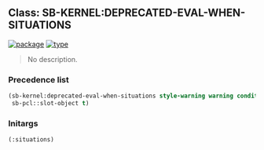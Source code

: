 ## Class: SB-KERNEL:DEPRECATED-EVAL-WHEN-SITUATIONS
[![package](https://img.shields.io/badge/Package-SB--KERNEL-5f9ea0.svg?style=social&colorA=999999)](../) [![type](https://img.shields.io/badge/Type-Class-5f9ea0.svg?style=social&colorA=999999)](../#class) 

> No description.

### Precedence list
```cl
(sb-kernel:deprecated-eval-when-situations style-warning warning condition
 sb-pcl::slot-object t)
```
### Initargs
```cl
(:situations)
```
